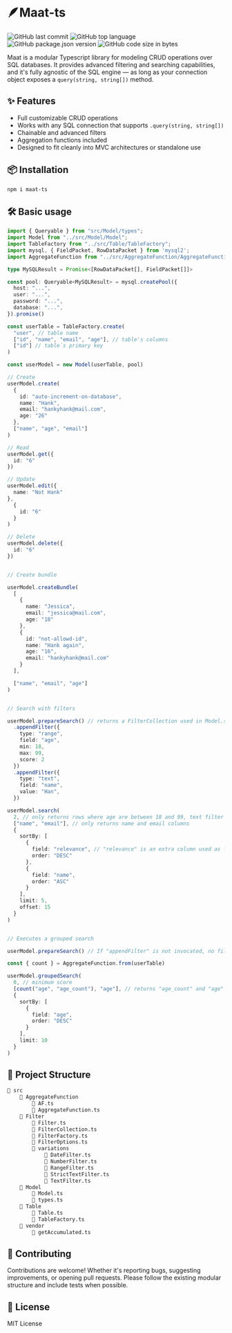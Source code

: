 # 🪶Maat-ts

![GitHub last commit](https://img.shields.io/github/last-commit/lukasaldivia/maat)
![GitHub top language](https://img.shields.io/github/languages/top/lukasaldivia/maat)
![GitHub package.json version](https://img.shields.io/github/package-json/v/lukasaldivia/maat?color=ffffff)
![GitHub code size in bytes](https://img.shields.io/github/languages/code-size/lukasaldivia/maat)

Maat is a modular Typescript library for modeling CRUD operations over SQL databases.
It provides advanced filtering and searching capabilities, and it's fully agnostic of the SQL engine — as long as your connection object exposes a `query(string, string[])` method.

## ✨ Features

- Full customizable CRUD operations
- Works with any SQL connection that supports `.query(string, string[])`
- Chainable and advanced filters
- Aggregation functions included
- Designed to fit cleanly into MVC architectures or standalone use

## 📦 Installation

```bash
npm i maat-ts
```

## 🛠️ Basic usage

```ts
import { Queryable } from "src/Model/types";
import Model from "../src/Model/Model";
import TableFactory from "../src/Table/TableFactory";
import mysql, { FieldPacket, RowDataPacket } from 'mysql2';
import AggregateFunction from "../src/AggregateFunction/AggregateFunction";

type MySQLResult = Promise<[RowDataPacket[], FieldPacket[]]>

const pool: Queryable<MySQLResult> = mysql.createPool({
  host: "...",
  user: "...",
  password: "...",
  database: "...",
}).promise()

const userTable = TableFactory.create(
  "user", // table name
  ["id", "name", "email", "age"], // table's columns
  ["id"] // table´s primary key
)

const userModel = new Model(userTable, pool)

// Create
userModel.create(
  {
    id: "auto-increment-on-database",
    name: "Hank",
    email: "hankyhank@mail.com",
    age: "26"
  },
  ["name", "age", "email"]
)

// Read
userModel.get({
  id: "6"
})

// Update
userModel.edit({
  name: "Not Hank"
},
  {
    id: "6"
  }
)

// Delete
userModel.delete({
  id: "6"
})


// Create bundle

userModel.createBundle(
  [
    {
      name: "Jessica",
      email: "jessica@mail.com",
      age: "18"
    },
    {
      id: "not-allowd-id",
      name: "Hank again",
      age: "16",
      email: "hankyhank@mail.com"
    }
  ],

  ["name", "email", "age"]
)


// Search with filters

userModel.prepareSearch() // returns a FilterCollection used in Model.search() or Model.groupedSearch()
  .appendFilter({
    type: "range",
    field: "age",
    min: 18,
    max: 99,
    score: 2
  })
  .appendFilter({
    type: "text",
    field: "name",
    value: "Han",
  })

userModel.search(
  2, // only returns rows where age are between 18 and 99, text filter applies as a secondary filter
  ["name", "email"], // only returns name and email columns
  {
    sortBy: [
      {
        field: "relevance", // "relevance" is an extra column used as filter coincidence
        order: "DESC"
      },
      {
        field: "name",
        order: "ASC"
      }
    ],
    limit: 5,
    offset: 15
  }
)


// Executes a grouped search

userModel.prepareSearch() // If "appendFilter" is not invocated, no filters will be applied

const { count } = AggregateFunction.from(userTable)

userModel.groupedSearch(
  0, // minimum score
  [count("age", "age_count"), "age"], // returns "age_count" and "age" as columns. "age_count" is an alias from "COUNT(age)"
  {
    sortBy: [
      {
        field: "age",
        order: "DESC"
      }
    ],
    limit: 10
  }
)


```

## 📁 Project Structure

```txt
📁 src
    📁 AggregateFunction
        📄 AF.ts
        📄 AggregateFunction.ts
    📁 Filter
        📄 Filter.ts
        📄 FilterCollection.ts
        📄 FilterFactory.ts
        📄 FilterOptions.ts
        📁 variations
            📄 DateFilter.ts
            📄 NumberFilter.ts
            📄 RangeFilter.ts
            📄 StrictTextFilter.ts
            📄 TextFilter.ts
    📁 Model
        📄 Model.ts
        📄 types.ts
    📁 Table
        📄 Table.ts
        📄 TableFactory.ts
    📁 vendor
        📄 getAccumulated.ts
```

## 🤝 Contributing

Contributions are welcome! Whether it's reporting bugs, suggesting improvements, or opening pull requests. Please follow the existing modular structure and include tests when possible.

## 📘 License

MIT License
